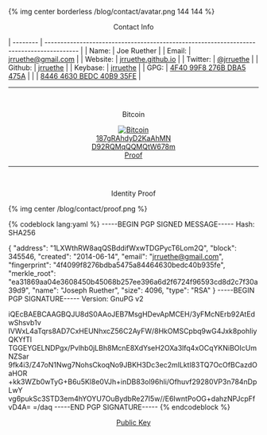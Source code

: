 
{% img center borderless /blog/contact/avatar.png 144 144 %}

<center><p class="title">Contact Info</p></center>

| -------- | ---------------------------------------------------------------------------------------- |
| Name:    | Joe Ruether                                                                              |
| Email:   | [jrruethe@gmail.com](mailto:jrruethe@gmail.com)                                          |
| Website: | [jrruethe.github.io](http://jrruethe.github.io/)                                         |
| Twitter: | [@jrruethe](https://twitter.com/jrruethe)                                                |
| Github:  | [jrruethe](https://github.com/jrruethe)                                                  |
| Keybase: | [jrruethe](https://keybase.io/jrruethe)                                                  |
| GPG:     | [4F40 99F8 276B DBA5 475A](http://jrruethe.github.io/downloads/code/jrruethe-public.asc) |
|          | [8446 4630 BEDC 40B9 35FE](http://jrruethe.github.io/downloads/code/jrruethe-public.asc) |

---

<center>
<br><p class="title">Bitcoin</p>
<a href="bitcoin:{{ site.bitcoin }}"><img src="http://blockchain.info/qr?data=187gRAhdyD2KaAhMND92RQMqQQMQtW678m&size=150" alt="Bitcoin"></a><br>
<a class="monospace" href="bitcoin:187gRAhdyD2KaAhMND92RQMqQQMQtW678m">187gRAhdyD2KaAhMN</a><br>
<a class="monospace" href="bitcoin:187gRAhdyD2KaAhMND92RQMqQQMQtW678m">D92RQMqQQMQtW678m</a>
<br>
<a href="http://jrruethe.github.io/downloads/code/bitcoin.txt.asc">Proof</a>
<br>
</center>

---

<center>
<br><p class="title">Identity Proof</p>
</center>

{% img center /blog/contact/proof.png %}

{% codeblock lang:yaml %}
-----BEGIN PGP SIGNED MESSAGE-----
Hash: SHA256

{
  "address": "1LXWthRW8aqQSBddifWxwTDGPycT6Lom2Q",
  "block": 345546,
  "created": "2014-06-14",
  "email": "jrruethe@gmail.com",
  "fingerprint": "4f4099f8276bdba5475a84464630bedc40b935fe",
  "merkle_root": "ea31869aa04e3608450b45068b257ee396a6d2f6724f96593cd8d2c7f30a39d9",
  "name": "Joseph Ruether",
  "size": 4096,
  "type": "RSA"
}
-----BEGIN PGP SIGNATURE-----
Version: GnuPG v2

iQEcBAEBCAAGBQJU8dS0AAoJEB7MsgHDevApMCEH/3yFMcNErb92AtEdwShsvb1v
IVWxL4aTqrs8AD7CxHEUNhxcZ56C2AyFW/8HkOMSCpbq9wG4Jxk8pohIiyQKYfTl
TGGEYGELNDPgx/Pvlhb0jLBh8McnE8XdYseH2OXa3lfq4xOCqYKNiBOIcUmNZSar
9fk4i3/Z47oN1Nwg7NohsCkoqNo9JBKH3Dc3ec2mlLktl83TQ7OcOfBCazdOaHOR
+kk3WZb0wTyG+B6u5Kl8e0VJh+inDB83ol96hli/Ofhuvf29280VP3n784nDpLwY
vg6pukSc3STD3em4hYOYU7OuBydbRe27I5w//E6IwntPoOG+dahzNPJcpFfvD4A=
=/daq
-----END PGP SIGNATURE-----
{% endcodeblock %}

<center>
<a href="http://jrruethe.github.io/downloads/code/jrruethe-public.asc">Public Key</a>
</center>

